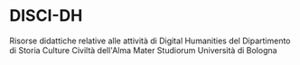 # DISCI-DH

Risorse didattiche relative alle attività di Digital Humanities del Dipartimento di Storia Culture Civiltà dell'Alma Mater Studiorum Università di Bologna
